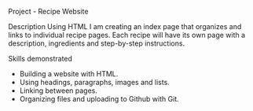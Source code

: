 Project - Recipe Website

Description
Using HTML I am creating an index page that organizes and links to
individual recipe pages. Each recipe will have its own page with a
description, ingredients and step-by-step instructions. 

Skills demonstrated 
- Building a website with HTML.
- Using headings, paragraphs, images and lists.
- Linking between pages.
- Organizing files and uploading to Github with Git.